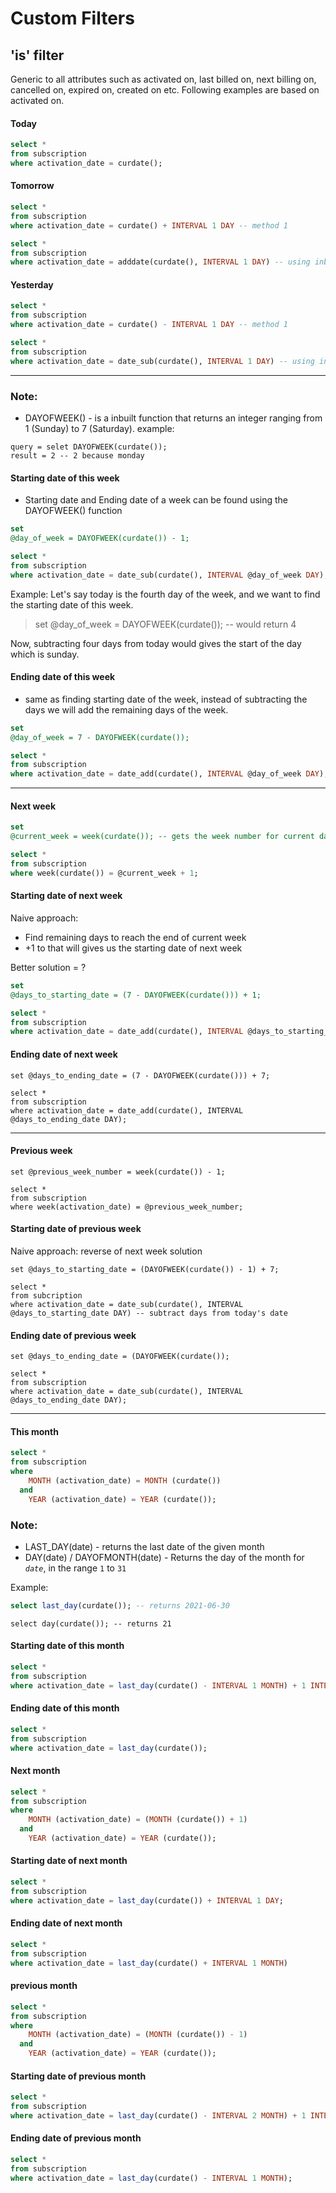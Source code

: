 # Custom Filters

## 'is' filter

Generic to all attributes such as activated on, last billed on, next billing on, cancelled on, expired on, created on
etc. Following examples are based on activated on.

#### Today

```sql
select *
from subscription
where activation_date = curdate();
```

#### Tomorrow

```sql
select *
from subscription
where activation_date = curdate() + INTERVAL 1 DAY -- method 1

select *
from subscription
where activation_date = adddate(curdate(), INTERVAL 1 DAY) -- using inbuilt functions
```

#### Yesterday

```sql
select *
from subscription
where activation_date = curdate() - INTERVAL 1 DAY -- method 1

select *
from subscription
where activation_date = date_sub(curdate(), INTERVAL 1 DAY) -- using inbuilt functions
```

---

### Note:

- DAYOFWEEK() - is a inbuilt function that returns an integer ranging from 1 (Sunday) to 7 (Saturday). example:

```mysql
query = selet DAYOFWEEK(curdate());
result = 2 -- 2 because monday
```

#### Starting date of this week

- Starting date and Ending date of a week can be found using the DAYOFWEEK() function

```sql
set
@day_of_week = DAYOFWEEK(curdate()) - 1;

select *
from subscription
where activation_date = date_sub(curdate(), INTERVAL @day_of_week DAY);

```

Example: Let's say today is the fourth day of the week, and we want to find the starting date of this week.

> set @day_of_week = DAYOFWEEK(curdate()); -- would return 4

Now, subtracting four days from today would gives the start of the day which is sunday.

#### Ending date of this week

- same as finding starting date of the week, instead of subtracting the days we will add the remaining days of the week.

```sql
set
@day_of_week = 7 - DAYOFWEEK(curdate());

select *
from subscription
where activation_date = date_add(curdate(), INTERVAL @day_of_week DAY);
```

---

#### Next week

```sql
set
@current_week = week(curdate()); -- gets the week number for current date

select *
from subscription
where week(curdate()) = @current_week + 1; 
```

#### Starting date of next week

Naive approach:

- Find remaining days to reach the end of current week
- +1 to that will gives us the starting date of next week

Better solution = ?

```sql
set
@days_to_starting_date = (7 - DAYOFWEEK(curdate())) + 1;

select *
from subscription
where activation_date = date_add(curdate(), INTERVAL @days_to_starting_date DAY);
```

#### Ending date of next week

```mysql
set @days_to_ending_date = (7 - DAYOFWEEK(curdate())) + 7;

select *
from subscription
where activation_date = date_add(curdate(), INTERVAL @days_to_ending_date DAY);
```

---

#### Previous week

```mysql
set @previous_week_number = week(curdate()) - 1;

select *
from subscription
where week(activation_date) = @previous_week_number;
```

#### Starting date of previous week

Naive approach: reverse of next week solution

```mysql
set @days_to_starting_date = (DAYOFWEEK(curdate()) - 1) + 7;

select *
from subcription
where activation_date = date_sub(curdate(), INTERVAL @days_to_starting_date DAY) -- subtract days from today's date
```

#### Ending date of previous week

```mysql
set @days_to_ending_date = (DAYOFWEEK(curdate());

select *
from subscription
where activation_date = date_sub(curdate(), INTERVAL @days_to_ending_date DAY);

```

---

#### This month

```sql
select *
from subscription
where
    MONTH (activation_date) = MONTH (curdate())
  and
    YEAR (activation_date) = YEAR (curdate());
```

### Note:

- LAST_DAY(date) - returns the last date of the given month
- DAY(date) / DAYOFMONTH(date) - Returns the day of the month for *`date`*, in the range `1` to `31`

Example:

```sql
select last_day(curdate()); -- returns 2021-06-30
```

```mysql
select day(curdate()); -- returns 21
```

#### Starting date of this month

```sql
select *
from subscription
where activation_date = last_day(curdate() - INTERVAL 1 MONTH) + 1 INTERVAL DAY;
```

#### Ending date of this month

```sql
select *
from subscription
where activation_date = last_day(curdate());
```

#### Next month

```sql
select *
from subscription
where
    MONTH (activation_date) = (MONTH (curdate()) + 1)
  and
    YEAR (activation_date) = YEAR (curdate());
```

#### Starting date of next month

```sql
select *
from subscription
where activation_date = last_day(curdate()) + INTERVAL 1 DAY;
```

#### Ending date of next month

```sql
select *
from subscription
where activation_date = last_day(curdate() + INTERVAL 1 MONTH) 
```

#### previous month

```sql
select *
from subscription
where
    MONTH (activation_date) = (MONTH (curdate()) - 1)
  and
    YEAR (activation_date) = YEAR (curdate());
```

#### Starting date of previous month

```sql
select *
from subscription
where activation_date = last_day(curdate() - INTERVAL 2 MONTH) + 1 INTERVAL DAY;
```

#### Ending date of previous month

```sql
select *
from subscription
where activation_date = last_day(curdate() - INTERVAL 1 MONTH);
```

